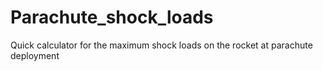 # Parachute_shock_loads
Quick calculator for the maximum shock loads on the rocket at parachute deployment
